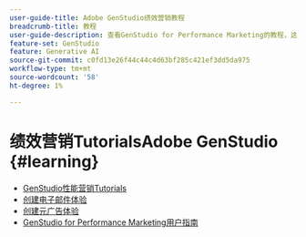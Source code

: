 ```yaml
---
user-guide-title: Adobe GenStudio绩效营销教程
breadcrumb-title: 教程
user-guide-description: 查看GenStudio for Performance Marketing的教程，这是一个端到端解决方案，通过创作AI和智能自动化加速并简化内容供应链。
feature-set: GenStudio
feature: Generative AI
source-git-commit: c0fd13e26f44c44c4d63bf285c421ef3dd5da975
workflow-type: tm+mt
source-wordcount: '58'
ht-degree: 1%

---
```



# 绩效营销TutorialsAdobe GenStudio {#learning}

+ [GenStudio性能营销Tutorials](tutorials.md)
+ [创建电子邮件体验](create-email-experience.md)
+ [创建元广告体验](create-meta-ad.md)
+ [GenStudio for Performance Marketing用户指南](https://experienceleague.adobe.com/docs/genstudio/user-guide/home.html)

